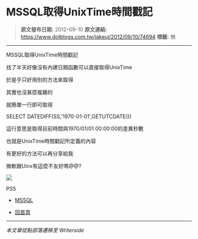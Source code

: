 # MSSQL取得UnixTime時間戳記

> **原文發布日期:** 2012-09-10
> **原文連結:** https://www.dotblogs.com.tw/jakeuj/2012/09/10/74694
> **標籤:** 無

---

MSSQL取得UnixTime時間戳記

找了半天好像沒有內建日期函數可以直接取得UnixTime

於是乎只好用別的方法來取得

其實也沒甚麼複雜的

就簡單一行即可取得

SELECT DATEDIFF(SS,'1970-01-01',GETUTCDATE())

這行意思是取得目前時間與1970/01/01 00:00:00的差異秒數

也就是UnixTime時間戳記所定義的內容

有更好的方法可以再分享給我

微軟跟Uinx有這麼不友好嗎@@?

![](https://card.psnprofiles.com/1/jakeuj.png)

PS5

* [MSSQL](/jakeuj/Tags?qq=MSSQL)

* [回首頁](/jakeuj)

---

*本文章從點部落遷移至 Writerside*
